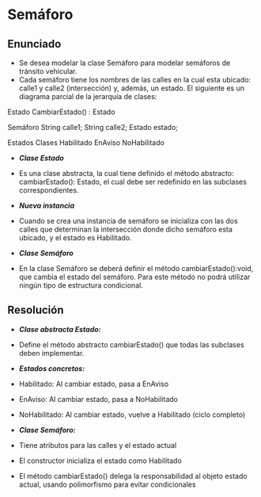 # Semáforo

## Enunciado

- Se desea modelar la clase Semáforo para modelar semáforos de tránsito vehicular.
- Cada semáforo tiene los nombres de las calles en la cual esta ubicado: calle1 y calle2 (intersección) y, además, un estado. El siguiente es un diagrama parcial de la jerarquía de clases:

Estado
CambiarEstado() : Estado

Semáforo
String calle1;
String calle2;
Estado estado;

Estados Clases
Habilitado EnAviso NoHabilitado

- ***Clase Estado***
- Es una clase abstracta, la cual tiene definido el método abstracto: cambiarEstado(): Estado, el cual debe ser redefinido en las subclases correspondientes.

- ***Nueva instancia***
- Cuando se crea una instancia de semáforo se inicializa con las dos calles que determinan la intersección donde dicho semáforo esta ubicado, y el estado es Habilitado.

- ***Clase Semáforo***
- En la clase Semáforo se deberá definir el método cambiarEstado():void, que cambia el estado del semáforo. Para este método no podrá utilizar ningún tipo de estructura condicional.

## Resolución

- ***Clase abstracta Estado:***
- Define el método abstracto cambiarEstado() que todas las subclases deben implementar.

- ***Estados concretos:***
- Habilitado: Al cambiar estado, pasa a EnAviso
- EnAviso: Al cambiar estado, pasa a NoHabilitado
- NoHabilitado: Al cambiar estado, vuelve a Habilitado (ciclo completo)

- ***Clase Semáforo:***
- Tiene atributos para las calles y el estado actual
- El constructor inicializa el estado como Habilitado
- El método cambiarEstado() delega la responsabilidad al objeto estado actual, usando polimorfismo para evitar condicionales
